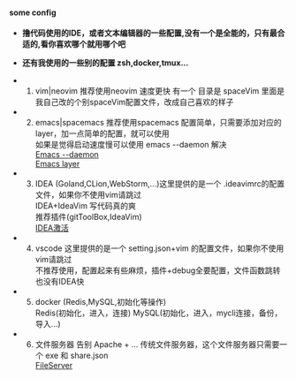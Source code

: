 ####  **some config**

- **撸代码使用的IDE，或者文本编辑器的一些配置,没有一个是全能的，只有最合适的,看你喜欢哪个就用哪个吧**
- **还有我使用的一些别的配置 zsh,docker,tmux...**    

- 1) vim|neovim
    推荐使用neovim 速度更快
    有一个 目录是 spaceVim 里面是我自己改的个别spaceVim配置文件，改成自己喜欢的样子

- 2) emacs|spacemacs
    推荐使用spacemacs 配置简单，只需要添加对应的layer，加一点简单的配置，就可以使用     
    如果是觉得启动速度慢可以使用 emacs --daemon 解决      
    [Emacs --daemon](https://www.emacswiki.org/emacs/EmacsAsDaemon)     
    [Emacs layer](https://www.spacemacs.org/layers/LAYERS.html)    

- 3) IDEA (Goland,CLion,WebStorm,...)这里提供的是一个 .ideavimrc的配置文件，如果你不使用vim请跳过  
    IDEA+IdeaVim 写代码真的爽   
    推荐插件(gitToolBox,IdeaVim)    
    [IDEA激活](https://zhile.io/)

- 4) vscode  这里提供的是一个 setting.json+vim 的配置文件，如果你不使用vim请跳过     
    不推荐使用，配置起来有些麻烦，插件+debug全要配置，文件函数跳转也没有IDEA快   
    
- 5) docker (Redis,MySQL,初始化等操作)   
    Redis(初始化，进入，连接)
    MySQL(初始化，进入，mycli连接，备份，导入...)

- 6) 文件服务器
    告别 Apache + ... 传统文件服务器，这个文件服务器只需要一个 exe 和 share.json     
    [FileServer](https://github.com/NorseLZJ/program/tree/master/fileServer)

